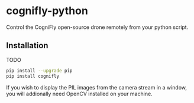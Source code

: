 # cognifly-python
Control the CogniFly open-source drone remotely from your python script.

## Installation

TODO

```bash
pip install --upgrade pip
pip install cognifly
```

If you wish to display the PIL images from the camera stream in a window, you will addionally need OpenCV installed on your machine.
